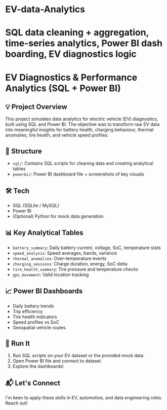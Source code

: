 # EV-data-Analytics
# SQL data cleaning + aggregation, time-series analytics, Power BI dash boarding, EV diagnostics logic
# EV Diagnostics & Performance Analytics (SQL + Power BI)

## 💡 Project Overview
This project simulates data analytics for electric vehicle (EV) diagnostics, built using SQL and Power BI. The objective was to transform raw EV data into meaningful insights for battery health, charging behaviour, thermal anomalies, tire health, and vehicle speed profiles.

## 📂 Structure
- `sql/`: Contains SQL scripts for cleaning data and creating analytical tables
- `powerbi/`: Power BI dashboard file + screenshots of key visuals

## 🛠 Tech
- SQL (SQLite / MySQL)
- Power BI
- (Optional) Python for mock data generation

## 📊 Key Analytical Tables
- `battery_summary`: Daily battery current, voltage, SoC, temperature stats
- `speed_analysis`: Speed averages, bands, variance
- `thermal_anomalies`: Over-temperature events
- `charging_sessions`: Charge duration, energy, SoC delta
- `tire_health_summary`: Tire pressure and temperature checks
- `gps_movement`: Valid location tracking

## 📈 Power BI Dashboards
- Daily battery trends
- Trip efficiency
- Tire health indicators
- Speed profiles vs SoC
- Geospatial vehicle routes

## 🚀 Run It
1. Run SQL scripts on your EV dataset or the provided mock data
2. Open Power BI file and connect to dataset
3. Explore the dashboards!

## 📬 Let's Connect
I'm keen to apply these skills in EV, automotive, and data engineering roles. Reach out!
